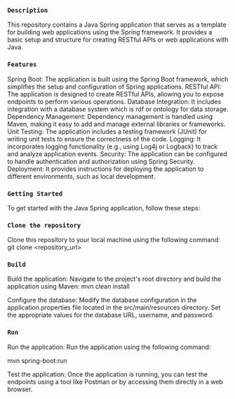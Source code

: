 ###  `Description`
This repository contains a Java Spring application that serves as a template for building web applications using the Spring framework. It provides a basic setup and structure for creating RESTful APIs or web applications with Java.

### `Features`
Spring Boot: The application is built using the Spring Boot framework, which simplifies the setup and configuration of Spring applications.
RESTful API: The application is designed to create RESTful APIs, allowing you to expose endpoints to perform various operations.
Database Integration: It includes integration with a database system which is rdf or ontology for data storage.
Dependency Management: Dependency management is handled using Maven, making it easy to add and manage external libraries or frameworks.
Unit Testing: The application includes a testing framework (JUnit) for writing unit tests to ensure the correctness of the code.
Logging: It incorporates logging functionality (e.g., using Log4j or Logback) to track and analyze application events.
Security: The application can be configured to handle authentication and authorization using Spring Security.
Deployment: It provides instructions for deploying the application to different environments, such as local development.

### `Getting Started`
To get started with the Java Spring application, follow these steps:

### `Clone the repository`

Clone this repository to your local machine using the following command:
git clone <repository_url>

### `Build`
Build the application: Navigate to the project's root directory and build the application using Maven:
mvn clean install

Configure the database: Modify the database configuration in the application.properties file located in the src/main/resources directory. Set the appropriate values for the database URL, username, and password.

###  `Run`
Run the application: Run the application using the following command:

mvn spring-boot:run

Test the application: Once the application is running, you can test the endpoints using a tool like Postman or by accessing them directly in a web browser.
